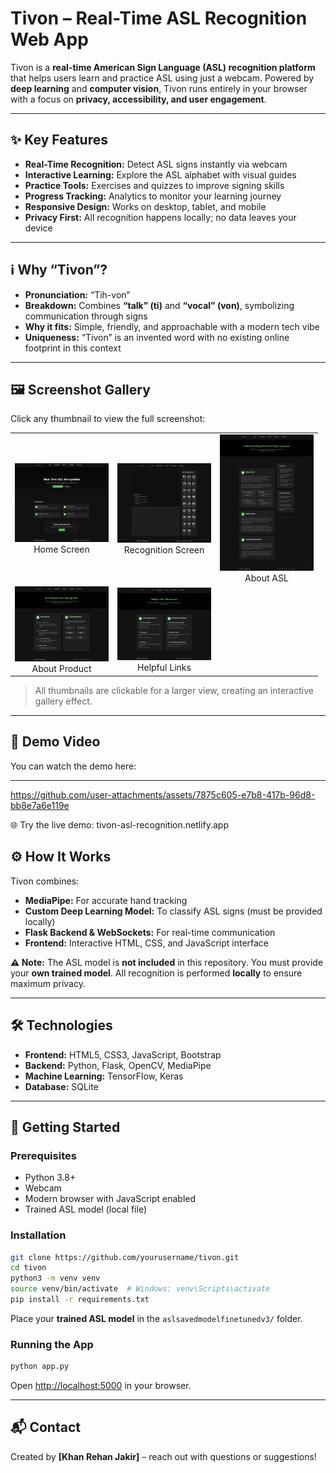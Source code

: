 # Tivon – Real-Time ASL Recognition Web App

Tivon is a **real-time American Sign Language (ASL) recognition platform** that helps users learn and practice ASL using just a webcam. Powered by **deep learning** and **computer vision**, Tivon runs entirely in your browser with a focus on **privacy, accessibility, and user engagement**.

---

## ✨ Key Features

* **Real-Time Recognition:** Detect ASL signs instantly via webcam
* **Interactive Learning:** Explore the ASL alphabet with visual guides
* **Practice Tools:** Exercises and quizzes to improve signing skills
* **Progress Tracking:** Analytics to monitor your learning journey
* **Responsive Design:** Works on desktop, tablet, and mobile
* **Privacy First:** All recognition happens locally; no data leaves your device

---

## ℹ️ Why “Tivon”?

* **Pronunciation:** “Tih-von”
* **Breakdown:** Combines **“talk” (ti)** and **“vocal” (von)**, symbolizing communication through signs
* **Why it fits:** Simple, friendly, and approachable with a modern tech vibe
* **Uniqueness:** “Tivon” is an invented word with no existing online footprint in this context

---

## 🖼 Screenshot Gallery

Click any thumbnail to view the full screenshot:

<table>
<tr>
<td align="center">
<a href="ScreenShot/Home.png"><img src="ScreenShot/Home.png" width="150" alt="Home Screen"></a><br>Home Screen
</td>
<td align="center">
<a href="ScreenShot/Identifying screen.png"><img src="ScreenShot/Identifying screen.png" width="150" alt="Recognition Screen"></a><br>Recognition Screen
</td>
<td align="center">
<a href="ScreenShot/About Asl.png"><img src="ScreenShot/About Asl.png" width="150" alt="About ASL"></a><br>About ASL
</td>
</tr>
<tr>
<td align="center">
<a href="ScreenShot/About product.png"><img src="ScreenShot/About product.png" width="150" alt="About Product"></a><br>About Product
</td>
<td align="center">
<a href="ScreenShot/Helpful link.png"><img src="ScreenShot/Helpful link.png" width="150" alt="Helpful Links"></a><br>Helpful Links
</td>
<td></td>
</tr>
</table>

> All thumbnails are clickable for a larger view, creating an interactive gallery effect.

---

## 🎥 Demo Video  

You can watch the demo here:  


---

https://github.com/user-attachments/assets/7875c605-e7b8-417b-96d8-bb8e7a6e119e

🌐 Try the live demo: tivon-asl-recognition.netlify.app



## ⚙️ How It Works

Tivon combines:

* **MediaPipe:** For accurate hand tracking
* **Custom Deep Learning Model:** To classify ASL signs (must be provided locally)
* **Flask Backend & WebSockets:** For real-time communication
* **Frontend:** Interactive HTML, CSS, and JavaScript interface

**⚠️ Note:** The ASL model is **not included** in this repository. You must provide your **own trained model**. All recognition is performed **locally** to ensure maximum privacy.

---

## 🛠 Technologies

* **Frontend:** HTML5, CSS3, JavaScript, Bootstrap
* **Backend:** Python, Flask, OpenCV, MediaPipe
* **Machine Learning:** TensorFlow, Keras
* **Database:** SQLite

---

## 🚀 Getting Started

### Prerequisites

* Python 3.8+
* Webcam
* Modern browser with JavaScript enabled
* Trained ASL model (local file)

### Installation

```bash
git clone https://github.com/yourusername/tivon.git
cd tivon
python3 -m venv venv
source venv/bin/activate  # Windows: venv\Scripts\activate
pip install -r requirements.txt
```

Place your **trained ASL model** in the `aslsavedmodelfinetunedv3/` folder.

### Running the App

```bash
python app.py
```

Open [http://localhost:5000](http://localhost:5000) in your browser.

---

## 📬 Contact

Created by **[Khan Rehan Jakir]** – reach out with questions or suggestions!
